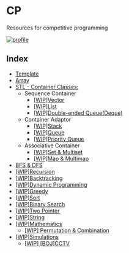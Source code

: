 # CP
Resources for competitive programming

[![profile](http://mazassumnida.wtf/api/v2/generate_badge?boj=msjeong)](https://www.acmicpc.net/user/msjeong)

## Index
* [Template](./template/)
* [Array](./array/)
* [STL - Container Classes:](./stl/)
    * Sequence Container
        * [[WIP]Vector](./stl/vector/)
        * [[WIP]List](./stl/list/)
        * [[WIP]Double-ended Queue(Deque)](./stl/deque)
    * Container Adaptor
        * [[WIP]Stack](./stl/stack/)
        * [[WIP]Queue](./stl/queue/)
        * [[WIP]Priority Queue](./stl/priority_queue_heap)
    * Associative Container
        * [[WIP]Set & Multiset](./stl/set/)
        * [[WIP]Map & Multimap](./stl/map/)
* [BFS & DFS](./bfs_dfs/)
* [[WIP]Recursion](./recursion/)
* [[WIP]Backtracking](./backtracking)
* [[WIP]Dynamic Programming](./dp/)
* [[WIP]Greedy](./greedy/)
* [[WIP]Sort](./sort/)
* [[WIP]Binary Search](./binary_search)
* [[WIP]Two Pointer](./two_pointer/)
* [[WIP]String](./string/)
* [[WIP]Mathematics](./math/)
	* [[WIP] Permutation & Combination](#)
* [[WIP]Simulations](./simulation)
	* [[WIP] [BOJ]CCTV](#)
